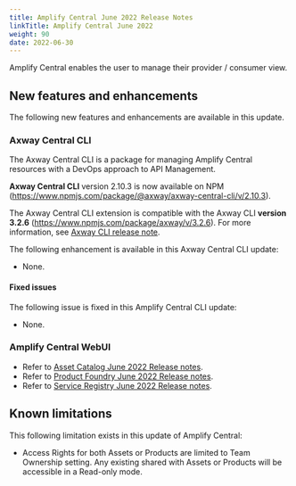 ```yaml
---
title: Amplify Central June 2022 Release Notes
linkTitle: Amplify Central June 2022
weight: 90
date: 2022-06-30
---
```


Amplify Central enables the user to manage their provider / consumer view.

## New features and enhancements

The following new features and enhancements are available in this update.

### Axway Central CLI

The Axway Central CLI is a package for managing Amplify Central resources with a DevOps approach to API Management.

**Axway Central CLI** version 2.10.3 is now available on NPM (<https://www.npmjs.com/package/@axway/axway-central-cli/v/2.10.3>).

The Axway Central CLI extension is compatible with the Axway CLI **version 3.2.6** (<https://www.npmjs.com/package/axway/v/3.2.6>).
For more information, see [Axway CLI release note]([https://docs.axway.com/bundle/axwaycli-open-docs/page/docs/release_notes/3_2_6_20220630_relnote/index.html]).

The following enhancement is available in this Axway Central CLI update:

* None.

#### Fixed issues

The following issue is fixed in this Amplify Central CLI update:

* None.

### Amplify Central WebUI

* Refer to [Asset Catalog June 2022 Release notes](/docs/amplify_relnotes/20220630_catalog_relnotes).
* Refer to [Product Foundry June 2022 Release notes](/docs/amplify_relnotes/20220630_foundry_relnotes).
* Refer to [Service Registry June 2022 Release notes](/docs/amplify_relnotes/20220630_serviceregistry_relnotes).

## Known limitations

This following limitation exists in this update of Amplify Central:

* Access Rights for both Assets or Products are limited to Team Ownership setting.  Any existing shared with Assets or Products will be accessible in a Read-only mode.
